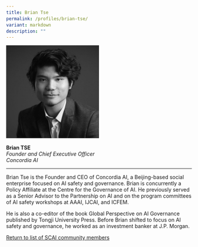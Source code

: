 ```yaml
---
title: Brian Tse
permalink: /profiles/brian-tse/
variant: markdown
description: ""
---
```

<div style="width:50%"><img src="/images/People/brian_tse.jpeg" alt="Brian Tse"></div>

**Brian TSE**<br>*Founder and Chief Executive Officer*<br>*Concordia AI*<br>

---

Brian Tse is the Founder and CEO of Concordia AI, a Beijing-based social enterprise focused on AI safety and governance. Brian is concurrently a Policy Affiliate at the Centre for the Governance of AI. He previously served as a Senior Advisor to the Partnership on AI and on the program committees of AI safety workshops at AAAI, IJCAI, and ICFEM. 

He is also a co-editor of the book Global Perspective on AI Governance published by Tongji University Press. Before Brian shifted to focus on AI safety and governance, he worked as an investment banker at J.P. Morgan.

[Return to list of SCAI community members](/community)